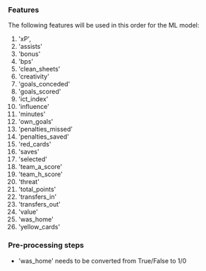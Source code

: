 ### Features

The following features will be used in this order for the ML model:

1. 'xP', 
2. 'assists'
3. 'bonus'
4. 'bps'
5. 'clean_sheets'
6. 'creativity'
7. 'goals_conceded'
8. 'goals_scored'
9. 'ict_index'
10. 'influence'
11. 'minutes'
12. 'own_goals'
13. 'penalties_missed'
14. 'penalties_saved'
15. 'red_cards'
16. 'saves'
17. 'selected'
18. 'team_a_score'
19. 'team_h_score'
20. 'threat'
21. 'total_points'
22. 'transfers_in'
23. 'transfers_out'
24. 'value'
25. 'was_home'
26. 'yellow_cards'

### Pre-processing steps

- 'was_home' needs to be converted from True/False to 1/0